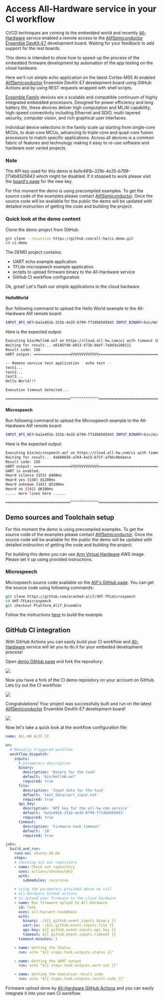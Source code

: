 # Access All-Hardware service in your CI workflow

CI/CD techniques are coming to the embedded world and recently [All-Hardware](https://all-hw.com) service enabled a remote access to the [AlifSemiconductor Ensemble DevKit-E7](https://www.alifsemi.com) development board. Waiting for your feedback to add support for the rest boards.

This demo is intended to show how to speed-up the process of the embedded firmware development by automation of the app testing on the cloud hardware.

Here we'll run simple echo application on the latest Cortex-M55 AI enabled [AlifSemiconductor](https://www.alifsemi.com) Ensemble DevKit-E7 development board using GitHub Actions and by using REST requests wrapped with shell scripts.

[Ensemble Family](https://www.alifsemi.com/wp-content/uploads/2021/10/ALIF-digital-brochure_Final-6.pdf) devices are a scalable and compatible continuum of highly integrated embedded processors. Designed for power efficiency and long battery life, these devices deliver high computation and ML/AI capability, high-speed connectivity including Ethernet and SDIO, multi-layered security, computer vision, and rich graphical user interfaces.

Individual device selections in the family scale up starting from single-core MCUs, to dual-core MCUs, advancing to triple-core and quad-core fusion processors to match specific applications. Across all devices is a common fabric of features and technology making it easy to re-use software and hardware over varied projects.

### Note

The API key used for this demo is _ba1e491b-331b-4e35-b799-f714b8505843_ which might be disabled. If it stopped to work please visit the [board's page](https://all-hw.com) for the new key.

For this moment the demo is using precompiled examples. To get the source code of the examples please contact [AlifSemiconductor](https://www.alifsemi.com).
Once the source code will be available for the public the demo will be updated with detailed instruction of getting the code and building the project.

### Quick look at the demo content

Clone the demo project from GitHub:

```bash
git clone --recursive https://github.com/all-hw/ci-demo.git
cd ci-demo
```

The DEMO project contains:
- UART echo example application
- TFLite microspeech example application
- scripts to upload firmware binary to the All-Hardware service
- GitHub CI workflow configuration

Ok, great! Let's flash our simple applications to the cloud hardware.

#### HelloWorld

Run following command to upload the Hello World example to the All-Hardware Alif remote board:

```bash
INPUT_API_KEY=ba1e491b-331b-4e35-b799-f714b8505843 INPUT_BINARY=bin/HelloW.axf INPUT_FILE=test_data/uart_input.txt ./scripts/allhw_upload.sh
```

Here is the expected output:
```bash
Executing bin/HelloW.axf on https://cloud.all-hw.com/ci with timeout 10s
Waiting for result... e6185fd8-eb53-473b-b6ef-7e8d3a160111
Result code: 156
UART output: =================VVVVVVVVVVVVV=================================

-- Remote service test application - echo test --
test1...
test2...
test3...
Hello World!!!

Execution timeout detected...

==============================^^^^^^^^^^^^^=================================
```

#### Microspeech

Run following command to upload the Microspeech example to the All-Hardware Alif remote board:

```bash
INPUT_API_KEY=ba1e491b-331b-4e35-b799-f714b8505843 INPUT_BINARY=bin/microspeech.axf INPUT_FILE=test_data/empty.txt ./scripts/allhw_upload.sh
```

Here is the expected output:
```bash
Executing bin/microspeech.axf on https://cloud.all-hw.com/ci with timeout 10s
Waiting for result... 8a668658-a764-4a15-b71f-afb6c8bdaece
Result code: 156
UART output: =================VVVVVVVVVVVVV=================================
UART is enabled.
Heard silence (153) @400ms
Heard yes (158) @1200ms
Heard unknown (141) @5100ms
Heard no (141) @6100ms
..... more lines here ......

==============================^^^^^^^^^^^^^=================================
```

## Demo sources and Toolchain setup

For this moment the demo is using precompiled examples. To get the source code of the examples please contact [AlifSemiconductor](https://www.alifsemi.com).
Once the source code will be available for the public the demo will be updated with detailed instruction of getting the code and building the project.

For building this demo you can use [Arm Virtual Hardware](https://aws.amazon.com/marketplace/pp/prodview-urbpq7yo5va7g) AWS image. Please set it up using provided instructions.

### Microspeech

Microspeech source code available on the [Alif's GitHub page](https://github.com/arashed-alif/VHT-TFLmicrospeech). You can get the source code using following commands:

```bash
git clone https://github.com/arashed-alif/VHT-TFLmicrospeech
cd VHT-TFLmicrospeech
git checkout Platform_Alif_Ensemble
```
Follow the instructions [here](https://github.com/arashed-alif/VHT-TFLmicrospeech/tree/Platform_Alif_Ensemble/Platform_Alif_Ensemble) to build the example.


## GitHub CI integration

With GitHub Actions you can easily build your CI workflow and [All-Hardware](https://all-hw.com) service will let you to do it for your embeded development process!

Open [demo GitHub page](https://github.com/all-hw/ci-demo) and fork the repository:

<img src=docs/fork.png>

Now you have a fork of the CI demo repository on your account on GitHub. Lets try out the CI workflow:

<img src=docs/start_workflow.png>

Congratulations! Your project was successfully built and run on the latest [AlifSemiconductor](https://www.alifsemi.com) Ensemble DevKit-E7 development board!

<img src=docs/workflow_passed.png>

Now let's take a quick look at the workflow configuration file:

```yaml
name: ALL-HW ALIF CI

on:
  # Manually triggered workflow
  workflow_dispatch:
    inputs:
      # parameters description
      binary:
        description: 'Binary for the task'
        default: 'bin/HelloW.axf'
        required: true
      file:
        description: 'Input data for the task'
        default: 'test_data/uart_input.txt'
        required: true
      api_key:
        description: 'API key for the all-hw.com service'
        default: 'ba1e491b-331b-4e35-b799-f714b8505843'
        required: true
      timeout:
        description: 'Firmware task timeout'
        default: '10'
        required: true

jobs:
  build_and_run:
    runs-on: ubuntu-20.04
    steps:
    # checking out our repository
    - name: Check out repository
      uses: actions/checkout@v2
      with:
        submodules: recursive

    # using the parameters provided above we call
    # All-Hardware GitHub actions
    # to upload your firmware to the cloud hardware
    - name: Run firmware upload to All-Hardware
      id: task
      uses: all-hw/uart-task@main
      with:
        binary: ./${{ github.event.inputs.binary }}
        uart-in: ./${{ github.event.inputs.file }}
        api-key: ${{ github.event.inputs.api_key }}
        timeout: ${{ github.event.inputs.timeout }}
      timeout-minutes: 1

    - name: Getting the Status
      run: echo "${{ steps.task.outputs.status }}"

    - name: Getting the UART output
      run: echo "${{ steps.task.outputs.uart-out }}"

    - name: Getting the execution result code
      run: echo "${{ steps.task.outputs.result-code }}"
```

Firmware upload done by [All-Hardware GitHub Actions](https://github.com/all-hw/uart-task) and you can easily integrate it into your own CI workflow.
